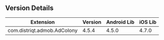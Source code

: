 ## Version Details

| Extension | Version | Android Lib | iOS Lib |
| --- | --- | --- | --- |
| com.distriqt.admob.AdColony | 4.5.4 | 4.5.0 | 4.7.0 |
